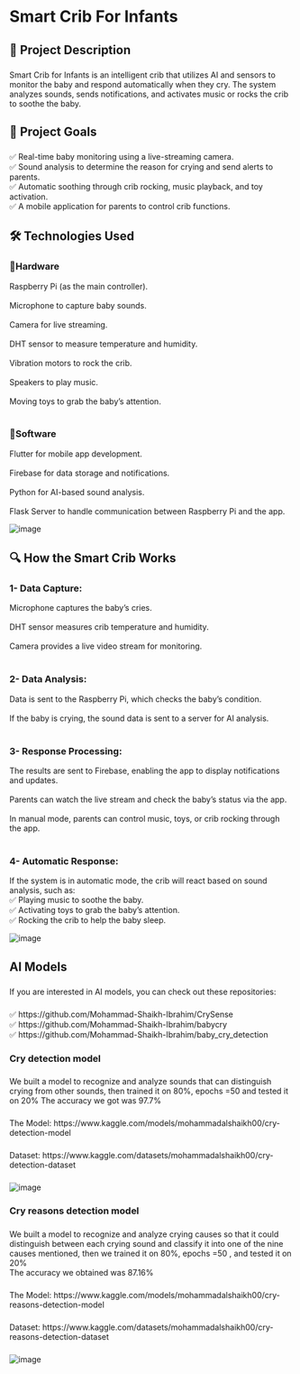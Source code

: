 <h1 align="left">Smart Crib For Infants</h1>

###

<h2 align="left">📌 Project Description</h2>

###

<p align="left">Smart Crib for Infants is an intelligent crib that utilizes AI and sensors to monitor the baby and respond automatically when they cry. The system analyzes sounds, sends notifications, and activates music or rocks the crib to soothe the baby.</p>

###

<h2 align="left">🎯 Project Goals</h2>

###

<p align="left">✅ Real-time baby monitoring using a live-streaming camera.<br>✅ Sound analysis to determine the reason for crying and send alerts to parents.<br>✅ Automatic soothing through crib rocking, music playback, and toy activation.<br>✅ A mobile application for parents to control crib functions.</p>

###

<h2 align="left">🛠️ Technologies Used</h2>

###

<p align="left"><h3 align="left">🔹Hardware</h3>Raspberry Pi (as the main controller).<br><br>Microphone to capture baby sounds.<br><br>Camera for live streaming.<br><br>DHT sensor to measure temperature and humidity.<br><br>Vibration motors to rock the crib.<br><br>Speakers to play music.<br><br>Moving toys to grab the baby’s attention.<br><br><h3 align="left">🔹Software</h3>Flutter for mobile app development.<br><br>Firebase for data storage and notifications.<br><br>Python for AI-based sound analysis.<br><br>Flask Server to handle communication between Raspberry Pi and the app.</p>


![image](https://github.com/user-attachments/assets/37fb615b-14d7-4f6a-845b-04486ef5129b)


###

<h2 align="left">🔍 How the Smart Crib Works</h2>

###

<p align="left"><h3 align="left">1- Data Capture:</h3>Microphone captures the baby’s cries.<br><br>DHT sensor measures crib temperature and humidity.<br><br>Camera provides a live video stream for monitoring.<br><br><h3 align="left">2- Data Analysis:</h3>Data is sent to the Raspberry Pi, which checks the baby’s condition.<br><br>If the baby is crying, the sound data is sent to a server for AI analysis.<br><br><h3 align="left">3- Response Processing:</h3>The results are sent to Firebase, enabling the app to display notifications and updates.<br><br>Parents can watch the live stream and check the baby’s status via the app.<br><br>In manual mode, parents can control music, toys, or crib rocking through the app.<br><br><h3 align="left">4- Automatic Response:</h3>If the system is in automatic mode, the crib will react based on sound analysis, such as:<br>✅ Playing music to soothe the baby.<br>✅ Activating toys to grab the baby’s attention.<br>✅ Rocking the crib to help the baby sleep.</p>


![image](https://github.com/user-attachments/assets/678336fd-804d-4237-9293-7c7a753db81d)


###

<h2 align="left">AI Models</h2>

###

<p align="left">If you are interested in AI models, you can check out these repositories:</p>

###

<p align="left">✅ https://github.com/Mohammad-Shaikh-Ibrahim/CrySense<br>✅ https://github.com/Mohammad-Shaikh-Ibrahim/babycry<br>✅ https://github.com/Mohammad-Shaikh-Ibrahim/baby_cry_detection</p>

###

<h3 align="left">Cry detection model</h3>

###

<p align="left">We built a model to recognize and analyze sounds that can distinguish crying from other sounds, then trained it on 80%, epochs =50 and tested it on 20% The accuracy we got was 97.7%</p>

###

<p align="left">The Model: https://www.kaggle.com/models/mohammadalshaikh00/cry-detection-model</p>

###

<p align="left">Dataset: https://www.kaggle.com/datasets/mohammadalshaikh00/cry-detection-dataset</p>

###

![image](https://github.com/user-attachments/assets/7f466796-3c11-4f19-9274-a3f903918a0b)

###

<h3 align="left">Cry reasons detection model</h3>

###

<p align="left">We built a model to recognize and analyze crying causes so that it could distinguish between each crying sound and classify it into one of the nine causes mentioned, then we trained it on 80%, epochs =50 , and tested it on 20%  <br>The accuracy we obtained was 87.16%</p>

###

<p align="left">The Model: https://www.kaggle.com/models/mohammadalshaikh00/cry-reasons-detection-model</p>

###

<p align="left">Dataset: https://www.kaggle.com/datasets/mohammadalshaikh00/cry-reasons-detection-dataset</p>

###

![image](https://github.com/user-attachments/assets/042f0cf0-37b1-4bbd-b2c8-4d87fd107191)

###
###
###
